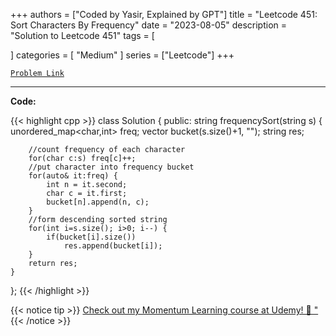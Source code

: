 
+++
authors = ["Coded by Yasir, Explained by GPT"]
title = "Leetcode 451: Sort Characters By Frequency"
date = "2023-08-05"
description = "Solution to Leetcode 451"
tags = [
    
]
categories = [
    "Medium"
]
series = ["Leetcode"]
+++



[`Problem Link`](https://leetcode.com/problems/sort-characters-by-frequency/description/)

---

**Code:**

{{< highlight cpp >}}
class Solution {
public:
    string frequencySort(string s) {
        unordered_map<char,int> freq;
        vector<string> bucket(s.size()+1, "");
        string res;
        
        //count frequency of each character
        for(char c:s) freq[c]++;
        //put character into frequency bucket
        for(auto& it:freq) {
            int n = it.second;
            char c = it.first;
            bucket[n].append(n, c);
        }
        //form descending sorted string
        for(int i=s.size(); i>0; i--) {
            if(bucket[i].size())
                res.append(bucket[i]);
        }
        return res;
    }
};
{{< /highlight >}}



{{< notice tip >}}
[Check out my Momentum Learning course at Udemy! 🚀 "](https://www.udemy.com/course/blind-75-the-data-structures-and-algorithms-essentials/)
{{< /notice >}}

